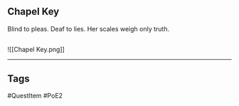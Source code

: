 ## Chapel Key
Blind to pleas. Deaf to lies.
Her scales weigh only truth.
## 
![[Chapel Key.png]]

---
## Tags
#QuestItem
#PoE2